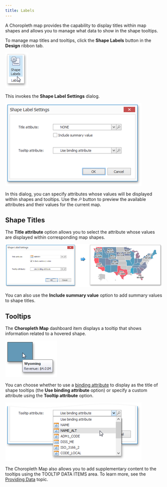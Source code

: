 ```yaml
---
title: Labels
---
```

A Choropleth map provides the capability to display titles within map shapes and allows you to manage what data to show in the shape tooltips.

To manage map titles and tooltips, click the **Shape Labels** button in the **Design** ribbon tab.

![ShapeLabelsButton_Ribbon](../../../../images/Img25014.png)

This invokes the **Shape Label Settings** dialog.

![ShapeLabelSettingsDialog](../../../../images/Img25015.png)

In this dialog, you can specify attributes whose values will be displayed within shapes and tooltips. Use the ![Map_LoupeButton](../../../../images/Img24941.png) button to preview the available attributes and their values for the current map.

## Shape Titles
The **Title attribute** option allows you to select the attribute whose values are displayed within corresponding map shapes.

![ChoroplethMap_TitleAttribute](../../../../images/Img25017.png)

You can also use the **Include summary value** option to add summary values to shape titles.

## Tooltips
The **Choropleth Map** dashboard item displays a tooltip that shows information related to a hovered shape.

![ChoroplethMap_Tooltip](../../../../images/Img23695.png)

You can choose whether to use a [binding attribute](../../../../../dashboard-for-desktop/articles/dashboard-designer/designing-dashboard-items/choropleth-map/providing-data.md) to display as the title of shape tooltips (the **Use binding attribute** option) or specify a custom attribute using the **Tooltip attribute** option.

![ShapeLabelSettingsDialog_TooltipAttribute](../../../../images/Img25018.png)

The Choropleth Map also allows you to add supplementary content to the tooltips using the TOOLTIP DATA ITEMS area. To learn more, see the [Providing Data](../../../../../dashboard-for-desktop/articles/dashboard-designer/designing-dashboard-items/choropleth-map/providing-data.md) topic.